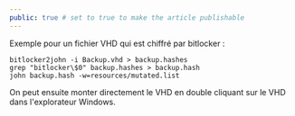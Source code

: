 ```yaml
---
public: true # set to true to make the article publishable
---
```

Exemple pour un fichier VHD qui est chiffré par bitlocker :

```
bitlocker2john -i Backup.vhd > backup.hashes
grep "bitlocker\$0" backup.hashes > backup.hash
john backup.hash -w=resources/mutated.list

```

On peut ensuite monter directement le VHD en double cliquant sur le VHD dans l'explorateur Windows.
